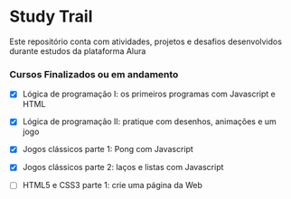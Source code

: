 # Study Trail

Este repositório conta com atividades, projetos e desafios desenvolvidos durante estudos da plataforma Alura

### Cursos Finalizados ou em andamento

- [x] Lógica de programação I: os primeiros programas com Javascript e HTML
- [x] Lógica de programação II: pratique com desenhos, animações e um jogo
- [x] Jogos clássicos parte 1: Pong com Javascript
- [x] Jogos clássicos parte 2: laços e listas com Javascript
- [ ] HTML5 e CSS3 parte 1: crie uma página da Web


